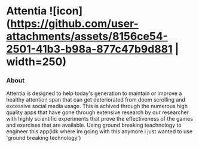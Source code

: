 # Attentia ![icon](https://github.com/user-attachments/assets/8156ce54-2501-41b3-b98a-877c47b9d881 | width=250)

### About
Attentia is designed to help today's generation to maintain or improve a healthy attention span that can get deteriorated from doom scrolling and excessive social media usage. This is achived through the numerous high quality apps that have gone through extensive research by our researcher with highly scientific experiments that prove the effectiveness of the games and exercises that are available. Using ground breaking teachnology to engineer this app(idk where im going with this anymore i just wanted to use 'ground breaking technology')
